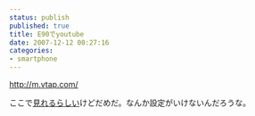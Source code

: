 ```yaml
---
status: publish
published: true
title: E90でyoutube
date: 2007-12-12 00:27:16
categories:
- smartphone
---
```

<a href="http://m.vtap.com/">http://m.vtap.com/</a>

ここで<a href="http://d.hatena.ne.jp/shamil/20071211/1197380901">見れるらしい</a>けどだめだ。なんか設定がいけないんだろうな。
